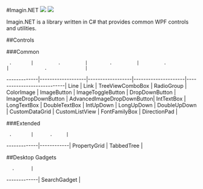 ﻿#Imagin.NET ![](https://img.shields.io/badge/style-1.0.5-blue.svg?style=flat&label=version) ![](https://img.shields.io/badge/style-build-green.svg?style=flat&label=stable)

Imagin.NET is a library written in C# that provides common WPF controls and utilities.

##Controls

###Common

     .       |         .         |        .         |         .           |             .              | 
-------------|-------------------|------------------|---------------------|----------------------------|
Line         | Link              | TreeViewComboBox | RadioGroup          | ColorImage                 |
ImageButton  | ImageToggleButton | DropDownButton   | ImageDropDownButton | AdvancedImageDropDownButton|
IntTextBox   | LongTextBox       | DoubleTextBox    | IntUpDown           | LongUpDown                 |
DoubleUpDown | CustomDataGrid    | CustomListView   | FontFamilyBox       | DirectionPad               |

###Extended

     .       |      .     | 
-------------|------------|
PropertyGrid | TabbedTree |

##Desktop Gadgets

      .      |
-------------|
SearchGadget |